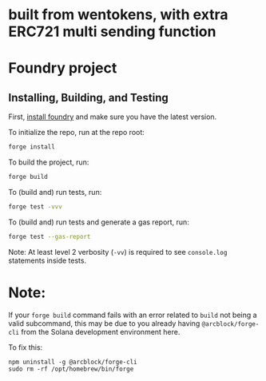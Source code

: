 # built from wentokens, with extra ERC721 multi sending function
# Foundry project

## Installing, Building, and Testing

First, [install foundry](https://book.getfoundry.sh/getting-started/installation) and make sure you have the latest version.

To initialize the repo, run at the repo root:

```bash
forge install
```

To build the project, run:

```bash
forge build
```

To (build and) run tests, run:

```bash
forge test -vvv
```

To (build and) run tests and generate a gas report, run:

```bash
forge test --gas-report
```

Note: At least level 2 verbosity (`-vv`) is required to see `console.log` statements inside tests.

# Note:

If your `forge build` command fails with an error related to `build` not being a valid subcommand, this may be due to you already having `@arcblock/forge-cli` from the Solana development environment here.

To fix this:

```
npm uninstall -g @arcblock/forge-cli
sudo rm -rf /opt/homebrew/bin/forge
```
